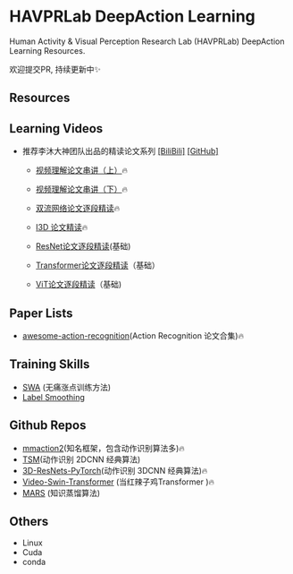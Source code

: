 # HAVPRLab DeepAction Learning 
Human Activity & Visual Perception Research Lab (HAVPRLab) DeepAction Learning Resources.

欢迎提交PR, 持续更新中✨

## Resources
## Learning Videos

* 推荐李沐大神团队出品的精读论文系列 [[BiliBili]](https://space.bilibili.com/1567748478/channel/collectiondetail?sid=32744) [[GitHub]](https://github.com/mli/paper-reading) 
    * [视频理解论文串讲（上）](https://www.bilibili.com/video/BV1fL4y157yA)🔥
    * [视频理解论文串讲（下）](https://www.bilibili.com/video/BV11Y411P7ep)🔥
    * [双流网络论文逐段精读](https://www.bilibili.com/video/BV1mq4y1x7RU)🔥
    * [I3D 论文精读](https://www.bilibili.com/video/BV1tY4y1p7hq)🔥

    * [ResNet论文逐段精读](https://www.bilibili.com/video/BV1P3411y7nn)(基础)
    * [Transformer论文逐段精读](https://www.bilibili.com/video/BV1pu411o7BE)（基础）
    * [ViT论文逐段精读](https://www.bilibili.com/video/BV15P4y137jb)（基础)

## Paper Lists
* [awesome-action-recognition](https://github.com/jinwchoi/awesome-action-recognition)(Action Recognition 论文合集)🔥


## Training Skills
* [SWA](https://pytorch.org/blog/stochastic-weight-averaging-in-pytorch/) (无痛涨点训练方法)
* [Label Smoothing]()

## Github Repos
* [mmaction2](https://github.com/open-mmlab/mmaction2)(知名框架，包含动作识别算法多)🔥
* [TSM](https://github.com/mit-han-lab/temporal-shift-module)(动作识别 2DCNN 经典算法)
* [3D-ResNets-PyTorch](https://github.com/kenshohara/3D-ResNets-PyTorch)(动作识别 3DCNN 经典算法)🔥
* [Video-Swin-Transformer](https://github.com/SwinTransformer/Video-Swin-Transformer) (当红辣子鸡Transformer )🔥
* [MARS](https://github.com/craston/MARS) (知识蒸馏算法)

## Others
* Linux 
* Cuda
* conda

